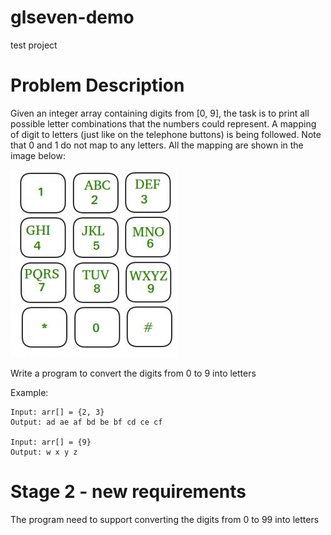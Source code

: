 # glseven-demo

test project

# Problem Description

Given an integer array containing digits from [0, 9], the task is to print all possible letter 
combinations that the numbers could represent. A mapping of digit to letters (just like 
on the telephone buttons) is being followed. Note that 0 and 1 do not map to any 
letters. All the mapping are shown in the image below:

![images01.png](./images01.png)

Write a program to convert the digits from 0 to 9 into letters

Example:

```
Input: arr[] = {2, 3}
Output: ad ae af bd be bf cd ce cf

Input: arr[] = {9}
Output: w x y z
```

# Stage 2 - new requirements

The program need to support converting the digits from 0 to 99 into letters